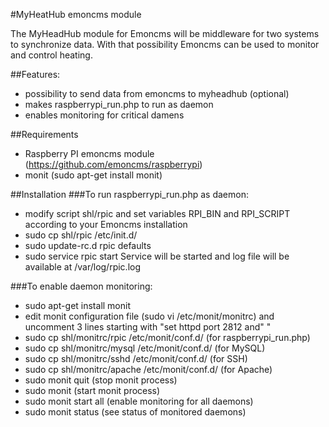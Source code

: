 #MyHeatHub emoncms module

The MyHeadHub module for Emoncms will be middleware for two systems to synchronize data. With that possibility Emoncms can be used to monitor and control heating.

##Features:
- possibility to send data from emoncms to myheadhub (optional)
- makes raspberrypi_run.php to run as daemon
- enables monitoring for critical damens

##Requirements
- Raspberry PI emoncms module (https://github.com/emoncms/raspberrypi)
- monit (sudo apt-get install monit)

##Installation
###To run raspberrypi_run.php as daemon:
- modify script shl/rpic and set variables RPI_BIN and RPI_SCRIPT according to your Emoncms installation
- sudo cp shl/rpic /etc/init.d/
- sudo update-rc.d rpic defaults
- sudo service rpic start
Service will be started and log file will be available at /var/log/rpic.log

###To enable daemon monitoring:
- sudo apt-get install monit
- edit monit configuration file (sudo vi /etc/monit/monitrc) and uncomment 3 lines starting with "set httpd port 2812 and" "
- sudo cp shl/monitrc/rpic /etc/monit/conf.d/   (for raspberrypi_run.php)
- sudo cp shl/monitrc/mysql /etc/monit/conf.d/  (for MySQL)
- sudo cp shl/monitrc/sshd /etc/monit/conf.d/   (for SSH)
- sudo cp shl/monitrc/apache /etc/monit/conf.d/ (for Apache)
- sudo monit quit      (stop monit process)
- sudo monit           (start monit process)
- sudo monit start all (enable monitoring for all daemons)
- sudo monit status    (see status of monitored daemons)
